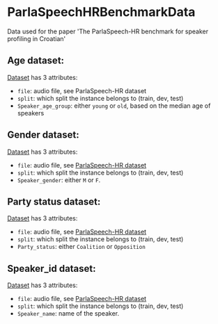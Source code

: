 # ParlaSpeechHRBenchmarkData
Data used for the paper 'The ParlaSpeech-HR benchmark for speaker profiling in Croatian'

## Age dataset:

[Dataset](age.jsonl) has 3 attributes:

* `file`: audio file, see ParlaSpeech-HR dataset
* `split`: which split the instance belongs to (train, dev, test)
* `Speaker_age_group`: either `young` or `old`, based on the median age of speakers

## Gender dataset:

[Dataset](gender.jsonl) has 3 attributes:

* `file`: audio file, see [ParlaSpeech-HR dataset](https://www.clarin.si/repository/xmlui/handle/11356/1494)
* `split`: which split the instance belongs to (train, dev, test)
* `Speaker_gender`: either `M` or `F`.

## Party status dataset:

[Dataset](party_status.jsonl) has 3 attributes:

* `file`: audio file, see [ParlaSpeech-HR dataset](https://www.clarin.si/repository/xmlui/handle/11356/1494)
* `split`: which split the instance belongs to (train, dev, test)
* `Party_status`: either `Coalition` or `Opposition`

## Speaker_id dataset:

[Dataset](speaker_id.jsonl) has 3 attributes:

* `file`: audio file, see [ParlaSpeech-HR dataset](https://www.clarin.si/repository/xmlui/handle/11356/1494)
* `split`: which split the instance belongs to (train, dev, test)
* `Speaker_name`: name of the speaker.